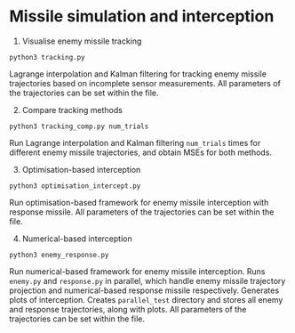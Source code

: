 # Missile simulation and interception

1. Visualise enemy missile tracking
```
python3 tracking.py
```
Lagrange interpolation and Kalman filtering for tracking enemy missile trajectories based on incomplete sensor measurements. All parameters of the trajectories can be set within the file.

2. Compare tracking methods
```
python3 tracking_comp.py num_trials
```
Run Lagrange interpolation and Kalman filtering `num_trials` times for different enemy missile trajectories, and obtain MSEs for both methods.

3. Optimisation-based interception
```
python3 optimisation_intercept.py
```
Run optimisation-based framework for enemy missile interception with response missile. All parameters of the trajectories can be set within the file.

4. Numerical-based interception
```
python3 enemy_response.py
```
Run numerical-based framework for enemy missile interception. Runs `enemy.py` and `response.py` in parallel, which handle enemy missile trajectory projection and numerical-based response missile respectively. Generates plots of interception. Creates `parallel_test` directory and stores all enemy and response trajectories, along with plots. All parameters of the trajectories can be set within the file.
